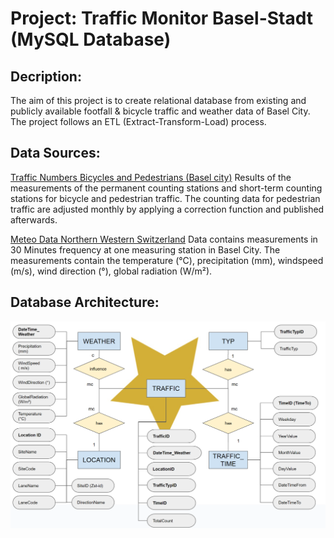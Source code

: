 # Project: Traffic Monitor Basel-Stadt (MySQL Database)

## Decription:
The aim of this project is to create relational database from existing and publicly available footfall & bicycle traffic and weather data of Basel City.
The project follows an ETL (Extract-Transform-Load) process. 

## Data Sources:

[Traffic Numbers Bicycles and Pedestrians (Basel city)](https://data-bs.ch/mobilitaet/converted_Velo_Fuss_Count.csv)
Results of the measurements of the permanent counting stations and short-term counting stations for bicycle and pedestrian traffic. 
The counting data for pedestrian traffic are adjusted monthly by applying a correction function and published afterwards.

[Meteo Data Northern Western Switzerland](https://meteodaten-nordwest.ch/s/datenexport)
Data contains measurements in 30 Minutes frequency at one measuring station in Basel City. 
The measurements contain the temperature (°C), precipitation (mm), windspeed (m/s), wind direction (°), global radiation (W/m²).

## Database Architecture:
![schema](https://github.com/vandik-23/DBM_Traffic-Monitor-BS/blob/main/DB_Schema.png)
